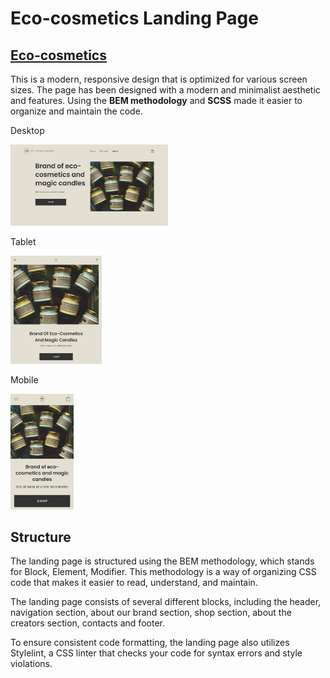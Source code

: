 <h1>Eco-cosmetics Landing Page</h1>

## [Eco-cosmetics](https://ilona-borkovska.github.io/portfolio_eco-cosmetics/)

<p>This is a modern, responsive design that is optimized for various screen sizes. The page has been designed with a modern and minimalist aesthetic and features. Using the <strong>BEM methodology</strong> and <strong>SCSS</strong> made it easier to organize and maintain the code.</p>

<p>Desktop</p>
<img width="50%" alt="Screenshot Desktop" src="./root/eco-cosmetics_desktop.jpg">

<p>Tablet</p>
<img width="29%" alt="Screenshot Tablet" src="./root/eco-cosmetics_tablet.jpg">

<p>Mobile</p>
<img width="20%" alt="Screenshot Mobile" src="./root/eco-cosmetics_mobile.jpg">

<h2>Structure</h2>

<p>The landing page is structured using the BEM methodology, which stands for Block, Element, Modifier. This methodology is a way of organizing CSS code that makes it easier to read, understand, and maintain.</p>

<p>The landing page consists of several different blocks, including the header, navigation section, about our brand section, shop section, about the creators section, contacts and footer.</p>

<p>To ensure consistent code formatting, the landing page also utilizes Stylelint, a CSS linter that checks your code for syntax errors and style violations.</p>

